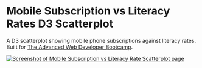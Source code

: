 # Mobile Subscription vs Literacy Rates D3 Scatterplot

A D3 scatterplot showing mobile phone subscriptions against literacy rates. Built for [The Advanced Web Developer Bootcamp](https://www.udemy.com/the-advanced-web-developer-bootcamp/).

[![Screenshot of Mobile Subscription vs Literacy Rate Scatterplot page](https://res.cloudinary.com/gerhynes/image/upload/v1518815159/Screenshot-2018-2-16_Mobile_Subscription_vs_Literacy_Rate_Scatterplot_nk3nuz.png)](https://gk-hynes.github.io/d3-mobile-subscription-literacy-scatterplot/)
